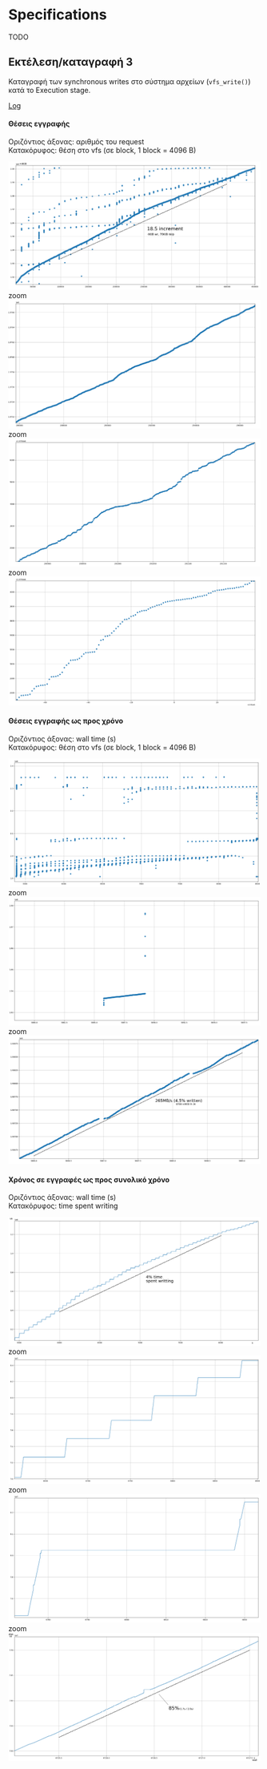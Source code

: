 # Specifications
TODO

## Εκτέλεση/καταγραφή 3

Καταγραφή των synchronous writes στο σύστημα αρχείων (`vfs_write()`) κατά το Execution stage.

[Log](data/exec3.log)

#### Θέσεις εγγραφής

Οριζόντιος άξονας: αριθμός του request  
Κατακόρυφος: θέση στο vfs (σε block, 1 block = 4096 B)

![](img/Write_positions.png)
zoom
![](img/Write_positions_zoom1.png)
zoom
![](img/Write_positions_zoom2.png)
zoom
![](img/Write_positions_zoom3.png)

#### Θέσεις εγγραφής ως προς χρόνο

Οριζόντιος άξονας: wall time (s)  
Κατακόρυφος: θέση στο vfs (σε block, 1 block = 4096 B)

![](img/Write_pos_over_time.png)
zoom
![](img/Write_pos_over_time_zoom1.png)
zoom
![](img/Write_pos_over_time_zoom2.png)

#### Χρόνος σε εγγραφές ως προς συνολικό χρόνο

Οριζόντιος άξονας: wall time (s)  
Κατακόρυφος: time spent writing

![](img/Sum_dt_over_time.png)
zoom
![](img/Sum_dt_over_time_zoom1.png)
zoom
![](img/Sum_dt_over_time_zoom2.png)
zoom
![](img/Sum_dt_over_time_zoom3.png)
